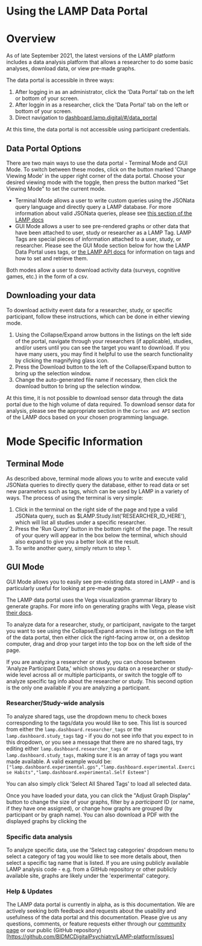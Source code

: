 # Using the LAMP Data Portal

# Overview

As of late September 2021, the latest versions of the LAMP platform includes a data analysis platform that allows a researcher to do some basic analyses, download data, or view pre-made graphs.

The data portal is accessible in three ways:
1. After logging in as an administrator, click the 'Data Portal' tab on the left or bottom of your screen.
2. After loggin in as a researcher, click the 'Data Portal' tab on the left or bottom of your screen.
3. Direct navigation to [dashboard.lamp.digital/#/data_portal](dashboard.lamp.digital/#/data_portal)

At this time, the data portal is not accessible using participant credentials.


## Data Portal Options

There are two main ways to use the data portal - Terminal Mode and GUI Mode. To switch between these modes, click on the button marked 'Change Viewing Mode' in the upper right corner of the data portal. Choose your desired viewing mode with the toggle, then press the button marked "Set Viewing Mode" to set the current mode.

- Terminal Mode allows a user to write custom queries using the JSONata query language and directly query a LAMP database. For more information about valid JSONata queries, please see [this section of the LAMP docs](https://docs.lamp.digital/data_science/jsonata)
- GUI Mode allows a user to see pre-rendered graphs or other data that have been attached to user, study or researcher as a LAMP Tag. LAMP Tags are special pieces of information attached to a user, study, or researcher. Please see the GUI Mode section below for how the LAMP Data Portal uses tags, or [the LAMP API docs](https://docs.lamp.digital/api/list-all-tags-set-for-or-by-a-researcher-study-participant-activity-or-sensor) for information on tags and how to set and retrieve them.

Both modes allow a user to download activity data (surveys, cognitive games, etc.) in the form of a csv.

## Downloading your data

To download activity event data for a researcher, study, or specific participant, follow these instructions, which can be done in either viewing mode.

1. Using the Collapse/Expand arrow buttons in the listings on the left side of the portal, navigate through your researchers (if applicable), studies, and/or users until you can see the target you want to download. If you have many users, you may find it helpful to use the search functionality by clicking the magnifying glass icon.
2. Press the Download button to the left of the Collapse/Expand button to bring up the selection window.
3. Change the auto-generated file name if necessary, then click the download button to bring up the selection window.

At this time, it is not possible to download sensor data through the data portal due to the high volume of data required. To download sensor data for analysis, please see the appropriate section in the `Cortex and API` section of the LAMP docs based on your chosen programming language.


# Mode Specific Information

## Terminal Mode


As described above, terminal mode allows you to write and execute valid JSONata queries to directly query the database, either to read data or set new parameters such as tags, which can be used by LAMP in a variety of ways. The process of using the terminal is very simple:

1. Click in the terminal on the right side of the page and type a valid JSONata query, such as $LAMP.Study.list('RESEARCHER_ID_HERE'), which will list all studies under a specific researcher.
2. Press the 'Run Query' button in the bottom right of the page. The result of your query will appear in the box below the terminal, which should also expand to give you a better look at the result.
3. To write another query, simply return to step 1.


## GUI Mode

GUI Mode allows you to easily see pre-existing data stored in LAMP - and is particularly useful for looking at pre-made graphs.

The LAMP data portal uses the Vega visualization grammar library to generate graphs. For more info on generating graphs with Vega, please visit [their docs](https://vega.github.io/vega/docs/).

To analyze data for a researcher, study, or participant, navigate to the target you want to see using the Collapse/Expand arrows in the listings on the left of the data portal, then either click the right-facing arrow or, on a desktop computer, drag and drop your target into the top box on the left side of the page.

If you are analyzing a researcher or study, you can choose between 'Analyze Participant Data,' which shows you data on a researcher or study-wide level across all or multiple participants, or switch the toggle off to analyze specific tag info about the researcher or study. This second option is the only one available if you are analyzing a participant.


### Researcher/Study-wide analysis
To analyze shared tags, use the dropdown menu to check boxes corresponding to the tags/data you would like to see. This list is sourced from either the `lamp.dashboard.researcher_tags` or the `lamp.dashboard.study_tags` tag - if you do not see info that you expect to in this dropdown, or you see a message that there are no shared tags, try editing either `lamp.dashboard.researcher_tags` or `lamp.dashboard.study_tags`, making sure it is an array of tags you want made available. A valid example would be:
```["lamp.dashboard.experimental.gps","lamp.dashboard.experimental.Exercise Habits","lamp.dashboard.experimental.Self Esteem"]```

You can also simply click 'Select All Shared Tags' to load all selected data.

Once you have loaded your data, you can click the "Adjust Graph Display" button to change the size of your graphs, filter by a *participant* ID (or name, if they have one assigned), or change how graphs are grouped (by participant or by graph name). You can also download a PDF with the displayed graphs by clicking the 

### Specific data analysis
To analyze specific data, use the 'Select tag categories' dropdown menu to select a category of tag you would like to see more details about, then select a specific tag name that is listed. If you are using publicly available LAMP analysis code - e.g. from a GitHub repository or other publicly available site, graphs are likely under the 'experimental' category.


### Help & Updates
The LAMP data portal is currently in alpha, as is this documentation. We are actively seeking both feedback and requests about the usability and usefulness of the data portal and this documentation. Please give us any questions, comments, or feature requests either through our [community page](community.lamp.digital) or our public (GitHub repository)[https://github.com/BIDMCDigitalPsychiatry/LAMP-platform/issues]